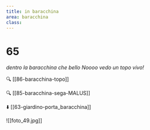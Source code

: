 ```yaml
---
title: in baracchina
area: baracchina
class: 
---
```

# 65
_dentro la baracchina che bello
Noooo vedo un topo vivo!_

🔍 [[86-baracchina-topo]]

🔍 [[85-baracchina-sega-MALUS]]

⬇️ [[63-giardino-porta_baracchina]]

![[foto_49.jpg]]